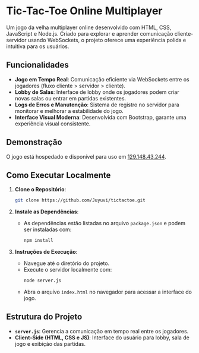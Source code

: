 # Tic-Tac-Toe Online Multiplayer

Um jogo da velha multiplayer online desenvolvido com HTML, CSS, JavaScript e Node.js. Criado para explorar e aprender comunicação cliente-servidor usando WebSockets, o projeto oferece uma experiência polida e intuitiva para os usuários.

## Funcionalidades

- **Jogo em Tempo Real**: Comunicação eficiente via WebSockets entre os jogadores (fluxo cliente > servidor > cliente).
- **Lobby de Salas**: Interface de lobby onde os jogadores podem criar novas salas ou entrar em partidas existentes.
- **Logs de Erros e Manutenção**: Sistema de registro no servidor para monitorar e melhorar a estabilidade do jogo.
- **Interface Visual Moderna**: Desenvolvida com Bootstrap, garante uma experiência visual consistente.

## Demonstração

O jogo está hospedado e disponível para uso em [129.148.43.244](http://129.148.43.244/).

## Como Executar Localmente

1. **Clone o Repositório**:
   ```bash
   git clone https://github.com/Juyuvi/tictactoe.git
   ```

2. **Instale as Dependências**:
   - As dependências estão listadas no arquivo `package.json` e podem ser instaladas com:
     ```bash
     npm install
     ```

3. **Instruções de Execução**:
   - Navegue até o diretório do projeto.
   - Execute o servidor localmente com:
     ```bash
     node server.js
     ```
   - Abra o arquivo `index.html` no navegador para acessar a interface do jogo.

## Estrutura do Projeto

- **`server.js`**: Gerencia a comunicação em tempo real entre os jogadores.
- **Client-Side (HTML, CSS e JS)**: Interface do usuário para lobby, sala de jogo e exibição das partidas.


